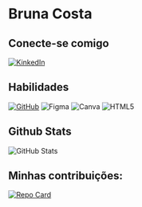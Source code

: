 # Bruna Costa

## Conecte-se comigo

[![KinkedIn](https://img.shields.io/badge/LinkedIn-000?style=for-the-badge&logo=linkedin&logoColor=0E76A8)](https://www.linkedin.com/in/bruna-costa-b78b75117/)

## Habilidades

[![GitHub](https://img.shields.io/badge/GitHub-ec63a1?style=for-the-badge&logo=github&logoColor=fff)](https://docs.github.com/)
![Figma](https://img.shields.io/badge/figma-%23F24E1E.svg?style=for-the-badge&logo=figma&logoColor=white)
![Canva](https://img.shields.io/badge/Canva-%2300C4CC.svg?style=for-the-badge&logo=Canva&logoColor=white)
![HTML5](https://img.shields.io/badge/html5-%23E34F26.svg?style=for-the-badge&logo=html5&logoColor=white)

## Github Stats

![GitHub Stats](https://github-readme-stats.vercel.app/api?username=brunajmcosta&theme=transparent&bg_color=ec63a1&border_color=fff&show_icons=true&icon_color=fff&title_color=fff&text_color=fff&hide_title=true&hide=stars)

## Minhas contribuições:

[![Repo Card](https://github-readme-stats.vercel.app/api/pin?username=brunajmcosta&repo=dio-lab-open-source&_color=ec63a1&border_color=fff&show_icons=true&icon_color=fff&title_color=fff&text_color=fff)](https://github.com/brunajmcosta/dio-curso-git-github)
